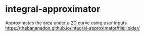 # integral-approximator
Approximates the area under a 2D curve using user inputs
https://thebananadon.github.io/integral-approximator/fileHolder/
